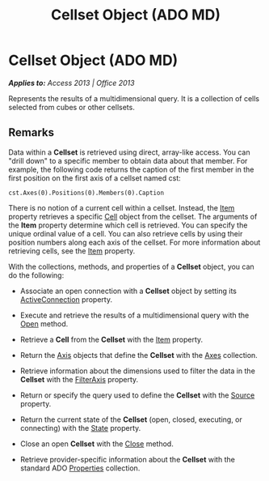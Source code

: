 ﻿---
title: Cellset Object (ADO MD)
TOCTitle: Cellset Object (ADO MD)
ms:assetid: 28d4b3b9-f907-9ec0-00e1-9666c887cdf0
ms:mtpsurl: https://msdn.microsoft.com/en-us/library/JJ249047(v=office.15)
ms:contentKeyID: 48543869
ms.date: 09/18/2015
mtps_version: v=office.15
---

# Cellset Object (ADO MD)


_**Applies to:** Access 2013 | Office 2013_

Represents the results of a multidimensional query. It is a collection of cells selected from cubes or other cellsets.

## Remarks

Data within a **Cellset** is retrieved using direct, array-like access. You can "drill down" to a specific member to obtain data about that member. For example, the following code returns the caption of the first member in the first position on the first axis of a cellset named cst:

    cst.Axes(0).Positions(0).Members(0).Caption

There is no notion of a current cell within a cellset. Instead, the [Item](item-property-ado-md-cellset.md) property retrieves a specific [Cell](cell-object-ado-md.md) object from the cellset. The arguments of the **Item** property determine which cell is retrieved. You can specify the unique ordinal value of a cell. You can also retrieve cells by using their position numbers along each axis of the cellset. For more information about retrieving cells, see the [Item](item-property-ado-md-cellset.md) property.

With the collections, methods, and properties of a **Cellset** object, you can do the following:

  - Associate an open connection with a **Cellset** object by setting its [ActiveConnection](activeconnection-property-ado-md.md) property.

  - Execute and retrieve the results of a multidimensional query with the [Open](open-method-ado-md.md) method.

  - Retrieve a **Cell** from the **Cellset** with the [Item](item-property-ado-md-cellset.md) property.

  - Return the [Axis](axis-object-ado-md.md) objects that define the **Cellset** with the [Axes](axes-collection-ado-md.md) collection.

  - Retrieve information about the dimensions used to filter the data in the **Cellset** with the [FilterAxis](filteraxis-property-ado-md.md) property.

  - Return or specify the query used to define the **Cellset** with the [Source](source-property-ado-md.md) property.

  - Return the current state of the **Cellset** (open, closed, executing, or connecting) with the [State](state-property-ado-md.md) property.

  - Close an open **Cellset** with the [Close](close-method-ado-md.md) method.

  - Retrieve provider-specific information about the **Cellset** with the standard ADO [Properties](properties-collection-ado.md) collection.

